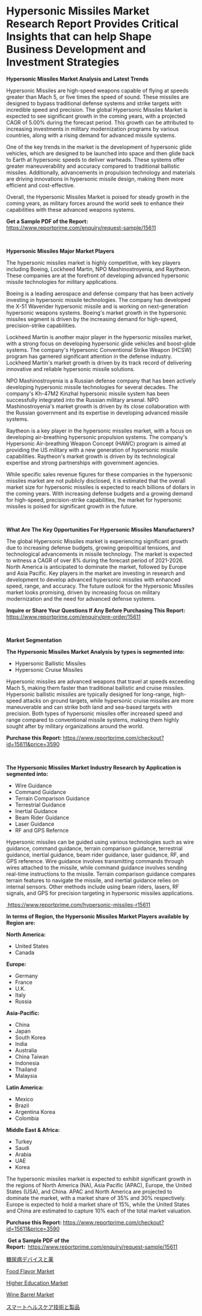 <p><h1>Hypersonic Missiles Market Research Report Provides Critical Insights that can help Shape Business Development and Investment Strategies</h1></p><p><strong>Hypersonic Missiles Market Analysis and Latest Trends</strong></p>
<p><p>Hypersonic Missiles are high-speed weapons capable of flying at speeds greater than Mach 5, or five times the speed of sound. These missiles are designed to bypass traditional defense systems and strike targets with incredible speed and precision. The global Hypersonic Missiles Market is expected to see significant growth in the coming years, with a projected CAGR of 5.00% during the forecast period. This growth can be attributed to increasing investments in military modernization programs by various countries, along with a rising demand for advanced missile systems.</p><p>One of the key trends in the market is the development of hypersonic glide vehicles, which are designed to be launched into space and then glide back to Earth at hypersonic speeds to deliver warheads. These systems offer greater maneuverability and accuracy compared to traditional ballistic missiles. Additionally, advancements in propulsion technology and materials are driving innovations in hypersonic missile design, making them more efficient and cost-effective.</p><p>Overall, the Hypersonic Missiles Market is poised for steady growth in the coming years, as military forces around the world seek to enhance their capabilities with these advanced weapons systems.</p></p>
<p><strong>Get a Sample PDF of the Report:&nbsp;</strong> <a href="https://www.reportprime.com/enquiry/request-sample/15611">https://www.reportprime.com/enquiry/request-sample/15611</a></p>
<p>&nbsp;</p>
<p><strong>Hypersonic Missiles Major Market Players</strong></p>
<p><p>The hypersonic missiles market is highly competitive, with key players including Boeing, Lockheed Martin, NPO Mashinostroyenia, and Raytheon. These companies are at the forefront of developing advanced hypersonic missile technologies for military applications.</p><p>Boeing is a leading aerospace and defense company that has been actively investing in hypersonic missile technologies. The company has developed the X-51 Waverider hypersonic missile and is working on next-generation hypersonic weapons systems. Boeing's market growth in the hypersonic missiles segment is driven by the increasing demand for high-speed, precision-strike capabilities.</p><p>Lockheed Martin is another major player in the hypersonic missiles market, with a strong focus on developing hypersonic glide vehicles and boost-glide systems. The company's Hypersonic Conventional Strike Weapon (HCSW) program has garnered significant attention in the defense industry. Lockheed Martin's market growth is driven by its track record of delivering innovative and reliable hypersonic missile solutions.</p><p>NPO Mashinostroyenia is a Russian defense company that has been actively developing hypersonic missile technologies for several decades. The company's Kh-47M2 Kinzhal hypersonic missile system has been successfully integrated into the Russian military arsenal. NPO Mashinostroyenia's market growth is driven by its close collaboration with the Russian government and its expertise in developing advanced missile systems.</p><p>Raytheon is a key player in the hypersonic missiles market, with a focus on developing air-breathing hypersonic propulsion systems. The company's Hypersonic Air-breathing Weapon Concept (HAWC) program is aimed at providing the US military with a new generation of hypersonic missile capabilities. Raytheon's market growth is driven by its technological expertise and strong partnerships with government agencies.</p><p>While specific sales revenue figures for these companies in the hypersonic missiles market are not publicly disclosed, it is estimated that the overall market size for hypersonic missiles is expected to reach billions of dollars in the coming years. With increasing defense budgets and a growing demand for high-speed, precision-strike capabilities, the market for hypersonic missiles is poised for significant growth in the future.</p></p>
<p>&nbsp;</p>
<p><strong>What Are The Key Opportunities For Hypersonic Missiles Manufacturers?</strong></p>
<p><p>The global Hypersonic Missiles market is experiencing significant growth due to increasing defense budgets, growing geopolitical tensions, and technological advancements in missile technology. The market is expected to witness a CAGR of over 8% during the forecast period of 2021-2026. North America is anticipated to dominate the market, followed by Europe and Asia Pacific. Key players in the market are investing in research and development to develop advanced hypersonic missiles with enhanced speed, range, and accuracy. The future outlook for the Hypersonic Missiles market looks promising, driven by increasing focus on military modernization and the need for advanced defense systems.</p></p>
<p><strong>Inquire or Share Your Questions If Any Before Purchasing This Report:</strong> <a href="https://www.reportprime.com/enquiry/pre-order/15611">https://www.reportprime.com/enquiry/pre-order/15611</a></p>
<p>&nbsp;</p>
<p><strong>Market Segmentation</strong></p>
<p><strong>The Hypersonic Missiles Market Analysis by types is segmented into:</strong></p>
<p><ul><li>Hypersonic Ballistic Missiles</li><li>Hypersonic Cruise Missiles</li></ul></p>
<p><p>Hypersonic missiles are advanced weapons that travel at speeds exceeding Mach 5, making them faster than traditional ballistic and cruise missiles. Hypersonic ballistic missiles are typically designed for long-range, high-speed attacks on ground targets, while hypersonic cruise missiles are more maneuverable and can strike both land and sea-based targets with precision. Both types of hypersonic missiles offer increased speed and range compared to conventional missile systems, making them highly sought after by military organizations around the world.</p></p>
<p><strong>Purchase this Report:&nbsp;</strong><a href="https://www.reportprime.com/checkout?id=15611&price=3590">https://www.reportprime.com/checkout?id=15611&price=3590</a></p>
<p>&nbsp;</p>
<p><strong>The Hypersonic Missiles Market Industry Research by Application is segmented into:</strong></p>
<p><ul><li>Wire Guidance</li><li>Command Guidance</li><li>Terrain Comparison Guidance</li><li>Terrestrial Guidance</li><li>Inertial Guidance</li><li>Beam Rider Guidance</li><li>Laser Guidance</li><li>RF and GPS Refernce</li></ul></p>
<p><p>Hypersonic missiles can be guided using various technologies such as wire guidance, command guidance, terrain comparison guidance, terrestrial guidance, inertial guidance, beam rider guidance, laser guidance, RF, and GPS reference. Wire guidance involves transmitting commands through wires attached to the missile, while command guidance involves sending real-time instructions to the missile. Terrain comparison guidance compares terrain features to navigate the missile, and inertial guidance relies on internal sensors. Other methods include using beam riders, lasers, RF signals, and GPS for precision targeting in hypersonic missiles applications.</p></p>
<p><a href="https://www.reportprime.com/hypersonic-missiles-r15611">&nbsp;https://www.reportprime.com/hypersonic-missiles-r15611</a></p>
<p><strong>In terms of Region, the Hypersonic Missiles Market Players available by Region are:</strong></p>
<p>
    <p> <strong> North America: </strong>
        <ul>
            <li>United States</li>
            <li>Canada</li>
        </ul>
        </p> 
    <p> <strong> Europe: </strong>
        <ul>
            <li>Germany</li>
            <li>France</li>
            <li>U.K.</li>
            <li>Italy</li>
            <li>Russia</li>
        </ul>
        </p> 
    <p> <strong> Asia-Pacific: </strong>
        <ul>
            <li>China</li>
            <li>Japan</li>
            <li>South Korea</li>
            <li>India</li>
            <li>Australia</li>
            <li>China Taiwan</li>
            <li>Indonesia</li>
            <li>Thailand</li>
            <li>Malaysia</li>
        </ul>
        </p> 
    <p> <strong> Latin America: </strong>
        <ul>
            <li>Mexico</li>
            <li>Brazil</li>
            <li>Argentina Korea</li>
            <li>Colombia</li>
        </ul>
        </p> 
    <p> <strong> Middle East & Africa: </strong>
        <ul>
            <li>Turkey</li>
            <li>Saudi</li>
            <li>Arabia</li>
            <li>UAE</li>
            <li>Korea</li>
        </ul>
    </p>
    </p>
<p><p>The hypersonic missiles market is expected to exhibit significant growth in the regions of North America (NA), Asia Pacific (APAC), Europe, the United States (USA), and China. APAC and North America are projected to dominate the market, with a market share of 35% and 30% respectively. Europe is expected to hold a market share of 15%, while the United States and China are estimated to capture 10% each of the total market valuation.</p></p>
<p><strong>Purchase this Report: </strong><a href="https://www.reportprime.com/checkout?id=15611&price=3590">https://www.reportprime.com/checkout?id=15611&price=3590</a></p>
<p>&nbsp;<strong>Get a Sample PDF of the Report:&nbsp;&nbsp;</strong><a href="https://www.reportprime.com/enquiry/request-sample/15611">https://www.reportprime.com/enquiry/request-sample/15611</a></p>
<p><strong></strong></p>
<p><p><a href="https://github.com/AbigaleHuel/Market-Research-Report-List-1/blob/main/758593281851.md">糖尿病デバイスと薬</a></p><p><a href="https://www.linkedin.com/pulse/decoding-food-flavor-market-metrics-share-trends-growth-patterns-we9he?trackingId=G1Tnpdv3SJnn4LLzQYC%2FTA%3D%3D">Food Flavor Market</a></p><p><a href="https://github.com/lubmix/Market-Research-Report-List-2/blob/main/higher-education-market.md">Higher Education Market</a></p><p><a href="https://issuu.com/reportprime-2/docs/wine-barrel-market-size-2030.pptx">Wine Barrel Market</a></p><p><a href="https://github.com/AdellaPrice2023/Market-Research-Report-List-1/blob/main/417443281850.md">スマートヘルスケア技術と製品</a></p></p>